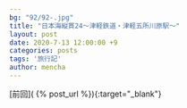 ```yaml
---
bg: "92/92-.jpg"
title: "日本海縦貫24～津軽鉄道・津軽五所川原駅～"
layout: post
date: 2020-7-13 12:00:00 +9
categories: posts
tags: '旅行記'
author: mencha
---
```


[前回]( {% post_url  %}){:target="_blank"}  

<!--more-->
![]()